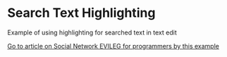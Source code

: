 # Search Text Highlighting
Example of using highlighting for searched text in text edit

[Go to article on Social Network EVILEG for programmers by this example](https://evileg.com/en/post/437/)
